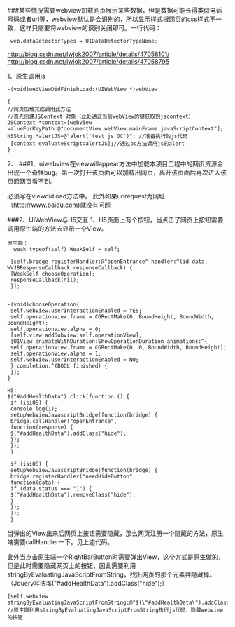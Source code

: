 ###某些情况需要webview加载网页展示某些数据，但是数据可能长得类似电话号码或者url等，webview默认是会识别的，所以显示样式根网页的css样式不一致，这样只需要将webview的识别关闭即可。一行代码：
```
 web.dataDetectorTypes = UIDataDetectorTypeNone;
```

http://blog.csdn.net/lwjok2007/article/details/47058101/
http://blog.csdn.net/lwjok2007/article/details/47058795


1、原生调用js
```
-(void)webViewDidFinishLoad:(UIWebView *)webView

{
//网页加载完成调用此方法
//首先创建JSContext 对象（此处通过当前webView的键获取到jscontext）
JSContext *context=[webView valueForKeyPath:@"documentView.webView.mainFrame.javaScriptContext"];
NSString *alertJS=@"alert('test js OC')"; //准备执行的js代码
 [context evaluateScript:alertJS];//通过oc方法调用js的alert
}
```

2、
###1、uiwebview在viewwillappear方法中加载本项目工程中的网页资源会出现一个奇怪bug。第一次打开该页面可以加载出网页，离开该页面后再次进入该页面网页看不到。

必须写在viewdidload方法中。
此外如果urlrequest为网址（http://www.baidu.com)就没有问题

###2、UIWebView与H5交互
    1、H5页面上有个按钮，当点击了网页上按钮需要调用原生端的方法去显示一个View。

```
原生端：
__weak typeof(self) WeakSelf = self;

 [self.bridge registerHandler:@"openEntrance" handler:^(id data, WVJBResponseCallback responseCallback) {
 [WeakSelf chooseOperation];
 responseCallback(nil);
 }];


-(void)chooseOperation{
 self.webView.userInteractionEnabled = YES;
 self.operationView.frame = CGRectMake(0, BoundHeight, BoundWidth, BoundHeight);
 self.operationView.alpha = 0;
 [self.view addSubview:self.operationView];
 [UIView animateWithDuration:ShowOperationDuration animations:^{
 self.operationView.frame = CGRectMake(0, 0, BoundWidth, BoundHeight);
 self.operationView.alpha = 1;
 self.webView.userInteractionEnabled = NO;
 } completion:^(BOOL finished) {
 }];
}
```

```
H5:
$("#addHealthData").click(function () {
 if (isiOS) {
 console.log(1);
 setupWebViewJavascriptBridge(function(bridge) {
 bridge.callHandler("openEntrance",
 function(response) {
 $("#addHealthData").addClass("hide");
 });
 });
 }

 if (isiOS) {
 setupWebViewJavascriptBridge(function(bridge) {
 bridge.registerHandler("needHideButton",
 function(data) {
 if (data.status === "1") {
 $("#addHealthData").removeClass("hide");
 }
 });
 });
 }

```

当弹出的View出来后网页上按钮需要隐藏，那么网页注册一个隐藏的方法，原生端需要callHandler一下。见上述代码。


此外当点击原生端一个RightBarButton时需要弹出View，这个方式是原生做的，但是此时需要隐藏网页上的按钮，因此需要利用stringByEvaluatingJavaScriptFromString，找出网页的那个元素并隐藏掉。（Jquery写法:$("#addHealthData").addClass("hide");）

```
[self.webView stringByEvaluatingJavaScriptFromString:@"$(\"#addHealthData\").addClass(\"hide\");"]; //原生端利用stringByEvaluatingJavaScriptFromString执行js代码，隐藏webview的按钮
```
